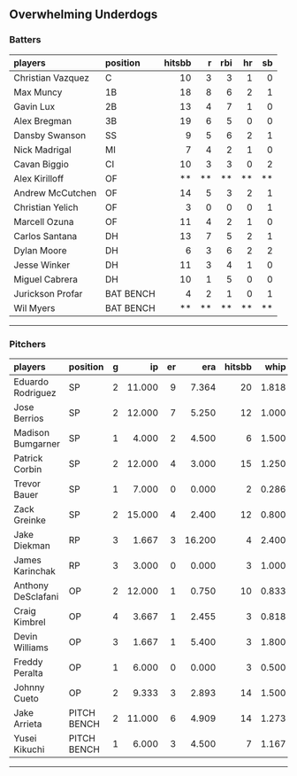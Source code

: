 ## Overwhelming Underdogs

### Batters

 
|players           |position  | hitsbb|  r| rbi| hr| sb| 
|:-----------------|:---------|------:|--:|---:|--:|--:| 
|Christian Vazquez |C         |     10|  3|   3|  1|  0| 
|Max Muncy         |1B        |     18|  8|   6|  2|  1| 
|Gavin Lux         |2B        |     13|  4|   7|  1|  0| 
|Alex Bregman      |3B        |     19|  6|   5|  0|  0| 
|Dansby Swanson    |SS        |      9|  5|   6|  2|  1| 
|Nick Madrigal     |MI        |      7|  4|   2|  1|  0| 
|Cavan Biggio      |CI        |     10|  3|   3|  0|  2| 
|Alex Kirilloff    |OF        |     **| **|  **| **| **| 
|Andrew McCutchen  |OF        |     14|  5|   3|  2|  1| 
|Christian Yelich  |OF        |      3|  0|   0|  0|  1| 
|Marcell Ozuna     |OF        |     11|  4|   2|  1|  0| 
|Carlos Santana    |DH        |     13|  7|   5|  2|  1| 
|Dylan Moore       |DH        |      6|  3|   6|  2|  2| 
|Jesse Winker      |DH        |     11|  3|   4|  1|  0| 
|Miguel Cabrera    |DH        |     10|  1|   5|  0|  0| 
|Jurickson Profar  |BAT BENCH |      4|  2|   1|  0|  1| 
|Wil Myers         |BAT BENCH |     **| **|  **| **| **| 


* * *

### Pitchers

 
|players            |position    |  g|     ip| er|    era| hitsbb|  whip| so|  w| sv| 
|:------------------|:-----------|--:|------:|--:|------:|------:|-----:|--:|--:|--:| 
|Eduardo Rodriguez  |SP          |  2| 11.000|  9|  7.364|     20| 1.818| 15|  0|  0| 
|Jose Berrios       |SP          |  2| 12.000|  7|  5.250|     12| 1.000| 13|  1|  0| 
|Madison Bumgarner  |SP          |  1|  4.000|  2|  4.500|      6| 1.500|  5|  0|  0| 
|Patrick Corbin     |SP          |  2| 12.000|  4|  3.000|     15| 1.250| 13|  1|  0| 
|Trevor Bauer       |SP          |  1|  7.000|  0|  0.000|      2| 0.286| 10|  1|  0| 
|Zack Greinke       |SP          |  2| 15.000|  4|  2.400|     12| 0.800| 13|  2|  0| 
|Jake Diekman       |RP          |  3|  1.667|  3| 16.200|      4| 2.400|  3|  0|  1| 
|James Karinchak    |RP          |  3|  3.000|  0|  0.000|      3| 1.000|  5|  1|  2| 
|Anthony DeSclafani |OP          |  2| 12.000|  1|  0.750|     10| 0.833| 12|  2|  0| 
|Craig Kimbrel      |OP          |  4|  3.667|  1|  2.455|      3| 0.818|  9|  0|  3| 
|Devin Williams     |OP          |  3|  1.667|  1|  5.400|      3| 1.800|  3|  1|  0| 
|Freddy Peralta     |OP          |  1|  6.000|  0|  0.000|      3| 0.500|  8|  1|  0| 
|Johnny Cueto       |OP          |  2|  9.333|  3|  2.893|     14| 1.500|  6|  1|  0| 
|Jake Arrieta       |PITCH BENCH |  2| 11.000|  6|  4.909|     14| 1.273|  3|  1|  0| 
|Yusei Kikuchi      |PITCH BENCH |  1|  6.000|  3|  4.500|      7| 1.167|  8|  0|  0| 


* * *



